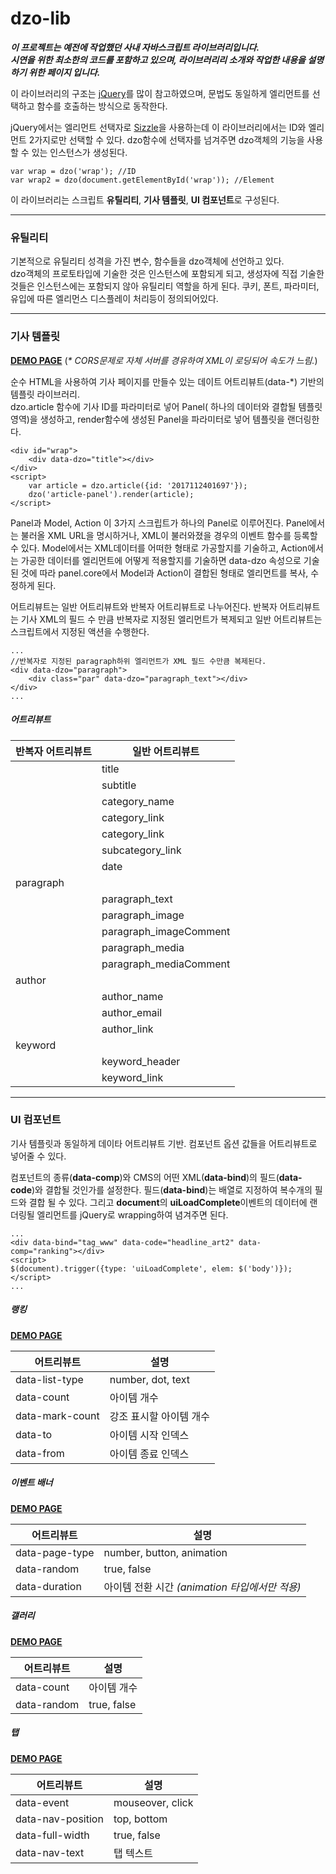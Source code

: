 # dzo-lib
***이 프로젝트는 예전에 작업했던 사내 자바스크립트 라이브러리입니다.  
시연을 위한 최소한의 코드를 포함하고 있으며, 라이브러리리 소개와 작업한 내용을 설명하기 위한 페이지 입니다.***

이 라이브러리의 구조는 [jQuery](http://jquery.com)를 많이 참고하였으며, 문법도 동일하게 엘리먼트를 선택하고 함수를 호출하는 방식으로 동작한다.

jQuery에서는 엘리먼트 선택자로 [Sizzle](https://sizzlejs.com/)을 사용하는데 이 라이브러리에서는 ID와 엘리먼트 2가지로만 선택할 수 있다. dzo함수에 선택자를 넘겨주면 dzo객체의 기능을 사용할 수 있는 인스턴스가 생성된다.

```
var wrap = dzo('wrap'); //ID
var wrap2 = dzo(document.getElementById('wrap')); //Element
```

이 라이브러리는 스크립트 **유틸리티**, **기사 템플릿**, **UI 컴포넌트**로 구성된다.

- - -

### 유틸리티
기본적으로 유틸리티 성격을 가진 변수, 함수들을 dzo객체에 선언하고 있다.  
dzo객체의 프로토타입에 기술한 것은 인스턴스에 포함되게 되고, 생성자에 직접 기술한 것들은 인스턴스에는 포함되지 않아 유틸리티 역할을 하게 된다. 쿠키, 폰트, 파라미터, 유입에 따른 엘리먼스 디스플레이 처리등이 정의되어있다.

- - - -

### 기사 템플릿
**[DEMO PAGE](http://jsfiddle.net/xep036ac/4)** (*&ast; CORS문제로 자체 서버를 경유하여 XML이 로딩되어 속도가 느림.*)

순수 HTML을 사용하여 기사 페이지를 만들수 있는 데이트 어트리뷰트(data-*) 기반의 템플릿 라이브러리.  
dzo.article 함수에 기사 ID를 파라미터로 넣어 Panel( 하나의 데이터와 결합될 템플릿 영역)을 생성하고, render함수에 생성된 Panel을 파라미터로 넣어 템플릿을 랜더링한다.

```
<div id="wrap">
    <div data-dzo="title"></div>
</div>
<script>
    var article = dzo.article({id: '2017112401697'});
    dzo('article-panel').render(article);
</script>
```

Panel과 Model, Action 이 3가지 스크립트가 하나의 Panel로 이루어진다. Panel에서는 불러올 XML URL을 명시하거나, XML이 불러와졌을 경우의 이벤트 함수를 등록할 수 있다. Model에서는 XML데이터를 어떠한 형태로 가공할지를 기술하고, Action에서는 가공한 데이터를 엘리먼트에 어떻게 적용할지를 기술하면 data-dzo 속성으로 기술된 것에 따라 panel.core에서 Model과 Action이 결합된 형태로 엘리먼트를 복사, 수정하게 된다.

어트리뷰트는 일반 어트리뷰트와 반복자 어트리뷰트로 나누어진다. 반복자 어트리뷰트는 기사 XML의 필드 수 만큼 반복자로 지정된 엘리먼트가 복제되고 일반 어트리뷰트는 스크립트에서 지정된 액션을 수행한다.

```
...
//반복자로 지정된 paragraph하위 엘리먼트가 XML 필드 수만큼 복제된다.
<div data-dzo="paragraph">
    <div class="par" data-dzo="paragraph_text"></div>
</div>
...
```

##### 어트리뷰트
|반복자 어트리뷰트|일반 어트리뷰트|
|------------|-----------|
||title|
||subtitle|
||category_name|
||category_link|
||category_link|
||subcategory_link|
||date|
|paragraph||
||paragraph_text|
||paragraph_image|
||paragraph_imageComment|
||paragraph_media|
||paragraph_mediaComment|
|author||
||author_name|
||author_email|
||author_link|
|keyword||
||keyword_header|
||keyword_link|

- - -

### UI 컴포넌트
기사 템플릿과 동일하게 데이타 어트리뷰트 기반. 컴포넌트 옵션 값들을 어트리뷰트로 넣어줄 수 있다.  

컴포넌트의 종류(**data-comp**)와 CMS의 어떤 XML(**data-bind**)의 필드(**data-code**)와 결합될 것인가를 설정한다. 
필드(**data-bind**)는 배열로 지정하여 복수개의 필드와 결합 될 수 있다. 
그리고 **document**의 **uiLoadComplete**이벤트의 데이터에 랜더링될 엘리먼트를 jQuery로 wrapping하여 념겨주면 된다.

```
...
<div data-bind="tag_www" data-code="headline_art2" data-comp="ranking"></div>
<script>
$(document).trigger({type: 'uiLoadComplete', elem: $('body')});
</script>
...
```

##### 랭킹
**[DEMO PAGE](http://jsfiddle.net/67erst4d/3)**

|어트리뷰트|설명|
|-|-|
|data-list-type|number, dot, text|
|data-count|아이템 개수|
|data-mark-count|강조 표시할 아이템 개수|
|data-to|아이템 시작 인덱스|
|data-from|아이템 종료 인덱스|
  
  
##### 이벤트 배너
**[DEMO PAGE](http://jsfiddle.net/z4zbqwkp/3)**

|어트리뷰트|설명|
|-|-|
|data-page-type|number, button, animation|
|data-random|true, false|
|data-duration|아이템 전환 시간 *(animation 타입에서만 적용)*|

##### 갤러리
**[DEMO PAGE](http://jsfiddle.net/L7nrnhwm/2)**

|어트리뷰트|설명|
|-|-|
|data-count|아이템 개수|
|data-random|true, false|

##### 탭
**[DEMO PAGE](http://jsfiddle.net/7qusgzqb/3)**

|어트리뷰트|설명|
|-|-|
|data-event|mouseover, click|
|data-nav-position|top, bottom|
|data-full-width|true, false|
|data-nav-text|탭 텍스트|
